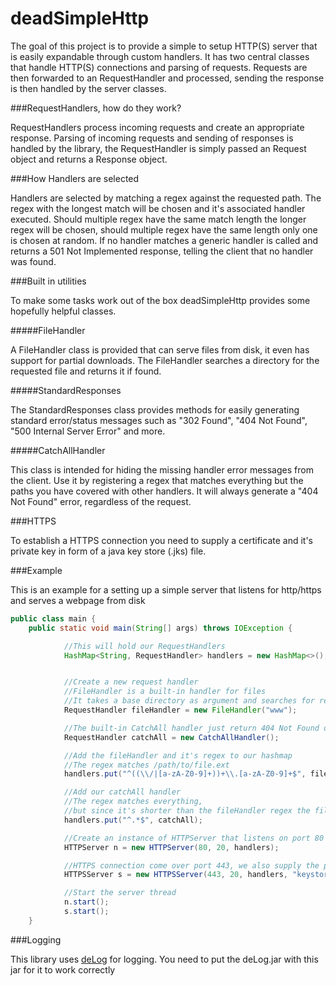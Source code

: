 # deadSimpleHttp
The goal of this project is to provide a simple to setup HTTP(S) server that is easily expandable through custom handlers.
It has two central classes that handle HTTP(S) connections and parsing of requests. Requests are then forwarded to an RequestHandler and processed, sending the response is then handled by the server classes.

###RequestHandlers, how do they work?

RequestHandlers process incoming requests and create an appropriate response.
Parsing of incoming requests and sending of responses is handled by the library,
the RequestHandler is simply passed an Request object and returns a Response object.

###How Handlers are selected

Handlers are selected by matching a regex against the requested path. The regex with the longest match will be chosen and
it's associated handler executed. Should multiple regex have the same match length the longer regex will be chosen,
should multiple regex have the same length only one is chosen at random.
If no handler matches a generic handler is called and returns a 501 Not Implemented response, telling the client
that no handler was found.

###Built in utilities

To make some tasks work out of the box deadSimpleHttp provides some hopefully helpful classes.

#####FileHandler

A FileHandler class is provided that can serve files from disk, it even has support for partial downloads.
The FileHandler searches a directory for the requested file and returns it if found.

#####StandardResponses

The StandardResponses class provides methods for easily generating standard error/status messages such as "302 Found", "404 Not Found", "500 Internal Server Error" and more.

#####CatchAllHandler

This class is intended for hiding the missing handler error messages from the client.
Use it by registering a regex that matches everything but the paths you have covered with other handlers.
It will always generate a "404 Not Found" error, regardless of the request.

###HTTPS

To establish a HTTPS connection you need to supply a certificate and it's private key in form of a java key store (.jks) file.

###Example

This is an example for a setting up a simple server that listens for http/https and serves a webpage from disk

```java
public class main {
    public static void main(String[] args) throws IOException {

            //This will hold our RequestHandlers
            HashMap<String, RequestHandler> handlers = new HashMap<>();


            //Create a new request handler
            //FileHandler is a built-in handler for files
            //It takes a base directory as argument and searches for requested files in that base directory
            RequestHandler fileHandler = new FileHandler("www");

            //The built-in CatchAll handler just return 404 Not Found on every request
            RequestHandler catchAll = new CatchAllHandler();

            //Add the fileHandler and it's regex to our hashmap
            //The regex matches /path/to/file.ext
            handlers.put("^((\\/|[a-zA-Z0-9]+))+\\.[a-zA-Z0-9]+$", fileHandler);

            //Add our catchAll handler
            //The regex matches everything,
            //but since it's shorter than the fileHandler regex the fileHandler has priority
            handlers.put("^.*$", catchAll);

            //Create an instance of HTTPServer that listens on port 80 and give it our handlers
            HTTPServer n = new HTTPServer(80, 20, handlers);

            //HTTPS connection come over port 443, we also supply the path to a keystore and it's password
            HTTPSServer s = new HTTPSServer(443, 20, handlers, "keystore.jks", "password");

            //Start the server thread
            n.start();
            s.start();
    }
```

###Logging

This library uses [deLog](https://github.com/Deadmist/deLog) for logging.
You need to put the deLog.jar with this jar for it to work correctly

